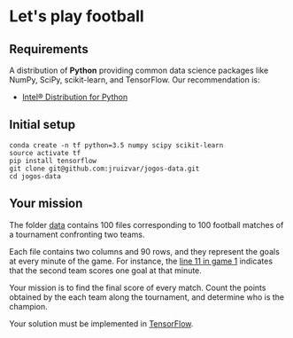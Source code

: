 # Let's play football

## Requirements
A distribution of **Python** providing common data science packages like NumPy, SciPy, scikit-learn, and TensorFlow. Our recommendation is:
- [Intel® Distribution for Python](https://software.intel.com/en-us/distribution-for-python)

## Initial setup
```shell
conda create -n tf python=3.5 numpy scipy scikit-learn
source activate tf
pip install tensorflow
git clone git@github.com:jruizvar/jogos-data.git
cd jogos-data
```

## Your mission
The folder [data](https://github.com/jruizvar/jogos-data/tree/master/data) contains 100 files corresponding to 100 football matches of a tournament confronting two teams.

Each file contains two columns and 90 rows, and they represent the goals at every minute of the game. For instance, the [line 11 in game 1](https://github.com/jruizvar/jogos-data/blob/master/data/jogo1.txt#L11) indicates that the second team scores one goal at that minute.

Your mission is to find the final score of every match. Count the points obtained by the each team along the tournament, and determine who is the champion.

Your solution must be implemented in [TensorFlow](https://www.tensorflow.org/).
